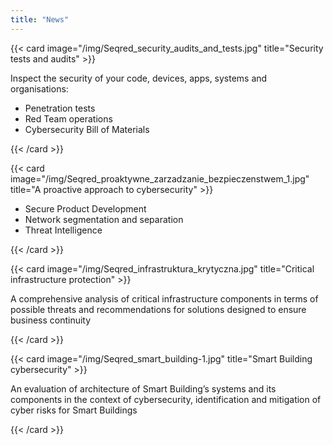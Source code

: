 ```yaml
---
title: "News"
---
```


{{< card image="/img/Seqred_security_audits_and_tests.jpg" title="Security tests and audits" >}}

Inspect the security of your code, devices, apps, systems and organisations:
- Penetration tests
- Red Team operations
- Cybersecurity Bill of Materials 

{{< /card >}}

{{< card image="/img/Seqred_proaktywne_zarzadzanie_bezpieczenstwem_1.jpg" title="A proactive approach to cybersecurity" >}}

- Secure Product Development
- Network segmentation and separation
- Threat Intelligence

{{< /card >}}

{{< card image="/img/Seqred_infrastruktura_krytyczna.jpg" title="Critical infrastructure protection" >}}

A comprehensive analysis of critical infrastructure components in terms of possible threats and recommendations for solutions designed to ensure business continuity

{{< /card >}}

{{< card image="/img/Seqred_smart_building-1.jpg" title="Smart Building cybersecurity" >}}

An evaluation of architecture of Smart Building’s systems and its components in the context of cybersecurity, identification and mitigation of cyber risks for Smart Buildings

{{< /card >}}